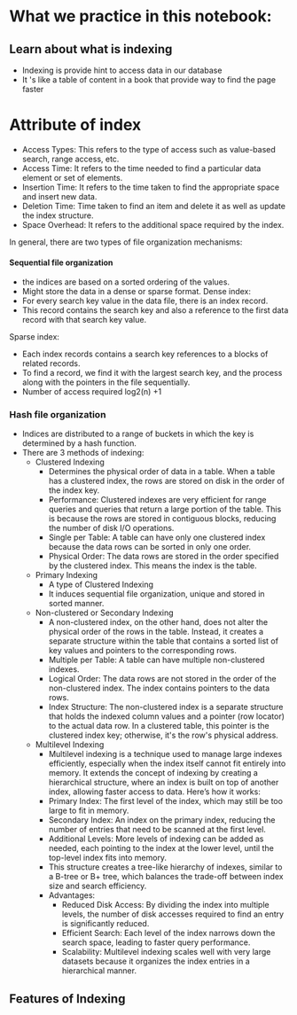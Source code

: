# What we practice in this notebook:

## Learn about what is indexing
- Indexing is provide hint to access data in our database
- It 's like a table of content in a book that provide way to find the page faster

# Attribute of index
- Access Types: This refers to the type of access such as value-based search, range access, etc.
- Access Time: It refers to the time needed to find a particular data element or set of elements.
- Insertion Time: It refers to the time taken to find the appropriate space and insert new data.
- Deletion Time: Time taken to find an item and delete it as well as update the index structure.
- Space Overhead: It refers to the additional space required by the index.


In general, there are two types of file organization mechanisms:
#### Sequential file organization
- the indices are based on a sorted ordering of the values.
- Might store the data in a dense or sparse format.
Dense index:
- For every search key value in the data file, there is an index record.
- This record contains the search key and also a reference to the first data record with that search key value.

Sparse index:
- Each index records contains a search key references to a blocks of related records.
- To find a record, we find it with the largest search key, and the process along with the pointers in the file sequentially.
- Number of access required log2(n) +1
### Hash file organization
- Indices are distributed to a range of buckets in which the key is determined by a hash function.
- There are 3 methods of indexing:
    - Clustered Indexing
      - Determines the physical order of data in a table. When a table has a clustered index, the rows are stored on disk in the order of the index key.
      - Performance: Clustered indexes are very efficient for range queries and queries that return a large portion of the table. This is because the rows are stored in contiguous blocks, reducing the number of disk I/O operations.
      - Single per Table: A table can have only one clustered index because the data rows can be sorted in only one order.
      - Physical Order: The data rows are stored in the order specified by the clustered index. This means the index is the table.
    - Primary Indexing
      - A type of Clustered Indexing
      - It induces sequential file organization, unique and stored in sorted manner.
    - Non-clustered or Secondary Indexing
      - A non-clustered index, on the other hand, does not alter the physical order of the rows in the table. Instead, it creates a separate structure within the table that contains a sorted list of key values and pointers to the corresponding rows.
      - Multiple per Table: A table can have multiple non-clustered indexes.
      - Logical Order: The data rows are not stored in the order of the non-clustered index. The index contains pointers to the data rows.
      - Index Structure: The non-clustered index is a separate structure that holds the indexed column values and a pointer (row locator) to the actual data row. In a clustered table, this pointer is the clustered index key; otherwise, it's the row's physical address.
    - Multilevel Indexing
      - Multilevel indexing is a technique used to manage large indexes efficiently, especially when the index itself cannot fit entirely into memory. It extends the concept of indexing by creating a hierarchical structure, where an index is built on top of another index, allowing faster access to data. Here’s how it works:
      - Primary Index: The first level of the index, which may still be too large to fit in memory.
      - Secondary Index: An index on the primary index, reducing the number of entries that need to be scanned at the first level.
      - Additional Levels: More levels of indexing can be added as needed, each pointing to the index at the lower level, until the top-level index fits into memory.
      - This structure creates a tree-like hierarchy of indexes, similar to a B-tree or B+ tree, which balances the trade-off between index size and search efficiency.
      - Advantages:
        - Reduced Disk Access: By dividing the index into multiple levels, the number of disk accesses required to find an entry is significantly reduced.
        - Efficient Search: Each level of the index narrows down the search space, leading to faster query performance.
        - Scalability: Multilevel indexing scales well with very large datasets because it organizes the index entries in a hierarchical manner.

## Features of Indexing
